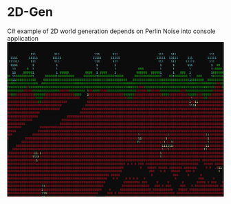 # 2D-Gen
C# example of 2D world generation depends on Perlin Noise into console application <br />
![Preview](preview.png)
